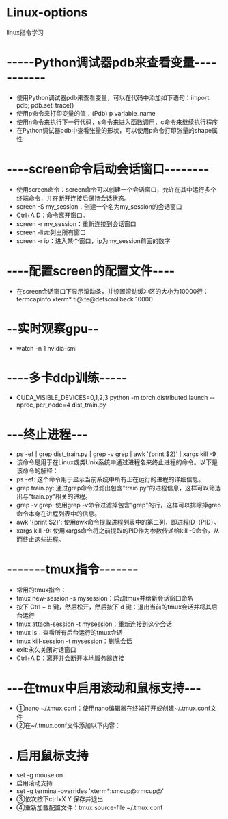 # Linux-options
linux指令学习
# -----Python调试器pdb来查看变量-----------
* 使用Python调试器pdb来查看变量，可以在代码中添加如下语句：import pdb; pdb.set_trace()
* 使用p命令来打印变量的值：(Pdb) p variable_name
* 使用n命令来执行下一行代码，s命令来进入函数调用，c命令来继续执行程序
* 在Python调试器pdb中查看张量的形状，可以使用p命令打印张量的shape属性

# ----screen命令启动会话窗口--------
* 使用screen命令：screen命令可以创建一个会话窗口，允许在其中运行多个终端命令，并在断开连接后保持会话状态。
* screen -S my_session：创建一个名为my_session的会话窗口
* Ctrl+A D：命令离开窗口。
* screen -r my_session：重新连接到会话窗口
* screen -list:列出所有窗口
* screen -r ip：进入某个窗口，ip为my_session前面的数字

# ----配置screen的配置文件----
* 在screen会话窗口下显示滚动条，并设置滚动缓冲区的大小为10000行：termcapinfo xterm* ti@:te@defscrollback 10000

# --实时观察gpu--
* watch -n 1 nvidia-smi

# ----多卡ddp训练-----
* CUDA_VISIBLE_DEVICES=0,1,2,3 python -m torch.distributed.launch --nproc_per_node=4 dist_train.py

# ---终止进程---
* ps -ef | grep dist_train.py | grep -v grep | awk '{print $2}' | xargs kill -9
* 该命令是用于在Linux或类Unix系统中通过进程名来终止进程的命令。以下是该命令的解释：
* ps -ef: 这个命令用于显示当前系统中所有正在运行的进程的详细信息。
* grep train.py: 通过grep命令过滤出包含"train.py"的进程信息，这样可以筛选出与"train.py"相关的进程。
* grep -v grep: 使用grep -v命令过滤掉包含"grep"的行，这样可以排除掉grep命令本身在进程列表中的信息。
* awk '{print $2}': 使用awk命令提取进程列表中的第二列，即进程ID（PID）。
* xargs kill -9: 使用xargs命令将之前提取的PID作为参数传递给kill -9命令，从而终止这些进程。

# -------tmux指令-------
* 常用的tmux指令：
* tmux new-session -s mysession：启动tmux并给新会话窗口命名
* 按下 Ctrl + b 键，然后松开，然后按下 d 键：退出当前的tmux会话并将其后台运行
* tmux attach-session -t mysession：重新连接到这个会话
* tmux ls：查看所有后台运行的tmux会话
* tmux kill-session -t mysession：删除会话
* exit:永久关闭对话窗口
* Ctrl+A D：离开并会断开本地服务器连接

# ---在tmux中启用滚动和鼠标支持---
* ①nano ~/.tmux.conf：使用nano编辑器在终端打开或创建~/.tmux.conf文件
* ②在~/.tmux.conf文件添加以下内容：
* # 启用鼠标支持
* set -g mouse on
* 启用滚动支持
* set -g terminal-overrides 'xterm*:smcup@:rmcup@'
* ③依次按下ctrl+X  Y 保存并退出
* ④重新加载配置文件：tmux source-file ~/.tmux.conf 


